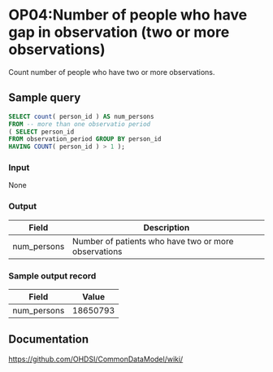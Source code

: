 # OP04:Number of people who have gap in observation (two or more observations)

Count number of people who have two or more observations.

## Sample query
```sql
SELECT count( person_id ) AS num_persons
FROM -- more than one observatio period
( SELECT person_id
FROM observation_period GROUP BY person_id
HAVING COUNT( person_id ) > 1 );
```

### Input

None

### Output

|  Field |  Description |
| --- | --- |
| num_persons |  Number of patients who have two or more observations |

### Sample output record

|  Field |  Value |
| --- | --- |
| num_persons |  18650793 |



## Documentation
https://github.com/OHDSI/CommonDataModel/wiki/
